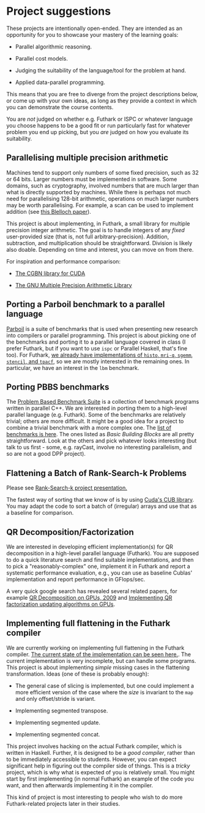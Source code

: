 # Project suggestions

These projects are intentionally open-ended.  They are intended as an
opportunity for you to showcase your mastery of the learning goals:

* Parallel algorithmic reasoning.

* Parallel cost models.

* Judging the suitability of the language/tool for the problem at
  hand.

* Applied data-parallel programming.

This means that you are free to diverge from the project descriptions
below, or come up with your own ideas, as long as they provide a
context in which you can demonstrate the course contents.

You are *not* judged on whether e.g. Futhark or ISPC or whatever
language you choose happens to be a good fit or run particularly fast
for whatever problem you end up picking, but you *are* judged on how
you evaluate its suitability.

## Parallelising multiple precision arithmetic

Machines tend to support only numbers of some fixed precision, such as
32 or 64 bits.  Larger numbers must be implemented in software.  Some
domains, such as cryptography, involved numbers that are much larger
than what is directly supported by machines.  While there is perhaps
not much need for parallelising 128-bit arithmetic, operations on much
larger numbers may be worth parallelising.  For example, a scan can be
used to implement addition (see [this Blelloch
paper](material/prefix-sums-and-their-applications.pdf)).

This project is about implementing, in Futhark, a small library for
multiple precision integer arithmetic.  The goal is to handle integers
of any *fixed* user-provided size (that is, not full
arbitrary-precision).  Addition, subtraction, and multiplication
should be straightforward.  Division is likely also doable.  Depending
on time and interest, you can move on from there.

For inspiration and performance comparison:

* [The CGBN library for CUDA](https://github.com/NVlabs/CGBN)

* [The GNU Multiple Precision Arithmetic Library](https://gmplib.org/)

## Porting a Parboil benchmark to a parallel language

[Parboil](http://impact.crhc.illinois.edu/parboil/parboil.aspx) is a
suite of benchmarks that is used when presenting new research into
compilers or parallel programming.  This project is about picking one
of the benchmarks and porting it to a parallel language covered in
class (I prefer Futhark, but if you want to use `ispc` or Parallel
Haskell, that's fine too).  For Futhark, [we already have
implementations of `histo`, `mri-q`, `sgemm`, `stencil`, and
`tpacf`](https://github.com/diku-dk/futhark-benchmarks/tree/master/parboil),
so we are mostly interested in the remaining ones.  In particular, we
have an interest in the `lbm` benchmark.

## Porting PBBS benchmarks

The [Problem Based Benchmark
Suite](https://cmuparlay.github.io/pbbsbench/) is a collection of
benchmark programs written in parallel C++.  We are interested in
porting them to a high-level parallel language (e.g. Futhark).  Some
of the benchmarks are relatively trivial; others are more difficult.
It might be a good idea for a project to combine a trivial benchmark
with a more complex one.  The [list of benchmarks is
here](https://cmuparlay.github.io/pbbsbench/benchmarks/index.html).
The ones listed as *Basic Building Blocks* are all pretty
straightforward.  Look at the others and pick whatever looks
interesting (but talk to us first - some, e.g. rayCast, involve no
interesting parallelism, and so are not a good DPP project).

## Flattening a Batch of Rank-Search-k Problems

Please see [Rank-Search-k project presentation.](group-projects/rank-search-k/Project-RankSearch-k.pdf)

The fastest way of sorting that we know of is by using [Cuda's CUB library](group-projects/cub-code). You may adapt the code to sort a batch of (irregular) arrays and use that as a baseline for comparison. 

## QR Decomposition/Factorization

We are interested in developing efficient implementation(s) for QR decomposition
in a high-level parallel language (Futhark). You are supposed to do a quick literature
search and find suitable implementations, and then to pick a "reasonably-complex" one,
implement it in Futhark and report a systematic performance evaluation, e.g., you can use
as baseline Cublas' implementation and report performance in GFlops/sec.

A very quick google search has revealed several related papers, for example
[QR Decomposition on GPUs, 2009](group-projects/QR-decomposition/QR-decomp-GPU.pdf) and
[Implementing QR factorization updating algorithms on GPUs](group-projects/QR-decomposition/QR-fact-updates-GPU.pdf).

## Implementing full flattening in the Futhark compiler

We are currently working on implementing full flattening in the
Futhark compiler.  [The current state of the implementation can be
seen
here.](https://github.com/diku-dk/futhark/blob/flattening/src/Futhark/Pass/Flatten.hs).
The current implementation is very incomplete, but can handle some
programs.  This project is about implementing *simple* missing cases
in the flattening transformation.  Ideas (one of these is probably
enough):

* The general case of slicing is implemented, but one could implement
  a more efficient version of the case where the *size* is invariant
  to the `map` and only offset/stride is variant.

* Implementing segmented transpose.

* Implementing segmented update.

* Implementing segmented concat.

This project involves hacking on the actual Futhark compiler, which is
written in Haskell.  Further, it is designed to be a *good compiler*,
rather than to be immediately accessible to students.  However, you
can expect significant help in figuring out the compiler side of
things.  This is a *tricky* project, which is why what is expected of
you is relatively small.  You might start by first implementing (in
normal Futhark) an example of the code you want, and then afterwards
implementing it in the compiler.

This kind of project is most interesting to people who wish to do more
Futhark-related projects later in their studies.
